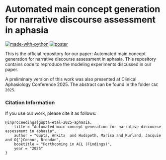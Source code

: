 # Automated main concept generation for narrative discourse assessment in aphasia
[![made-with-python](https://img.shields.io/badge/Made%20with-Python-red.svg)](#python)
[![poster](https://img.shields.io/badge/Link%20to-poster-you_like?logoColor=blue&color=orange)](https://docs.google.com/presentation/d/1cyZt2GJBX3EBr_F2UbjBdgs0R4rTCLonFFYPHG-GUyE/edit?usp=sharing)


This is the official repository for our paper: Automated main concept generation for
narrative discourse assessment in aphasia. This repository contains code to reproduce the modeling experiments discussed in our paper.

A preliminary version of this work was also presented at Clinical Aphasiology Conference 2025. The abstract can be found in the folder ```CAC 2025```.


### Citation Information
If you use our work, please cite it as follows:
```
@inproceedings{gupta-etal-2025-aphasia,
    title = "Automated main concept generation for narrative discourse assessment in aphasia",
    author = "Gupta, Ankita  and Hudspeth, Marisa and Kurland, Jacquie and O{'}Connor, Brendan",
    booktitle = "Forthcoming in ACL (Findings)",
    year = "2025"
}
```
